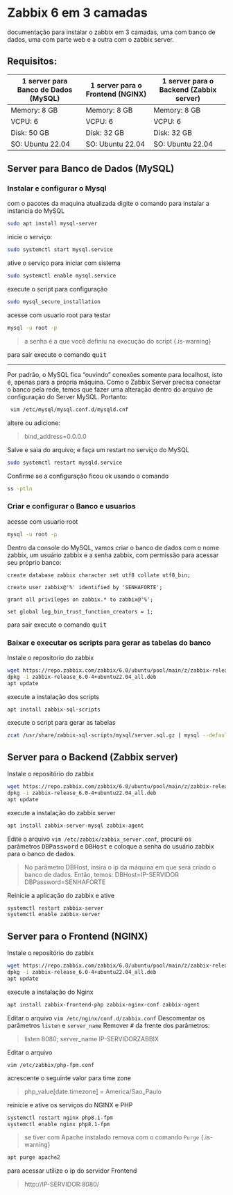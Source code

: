 # Zabbix 6 em 3 camadas 
documentação para instalar o zabbix em 3 camadas, uma com banco de dados, uma com parte web e a outra com o zabbix server.

## Requisitos:

| 1 server para Banco de Dados (MySQL) | 1 server para o Frontend (NGINX) | 1 server para o Backend (Zabbix server)  |
|----------|----------|----------|
| Memory: 8 GB      | Memory: 8 GB      | Memory: 8 GB      |
| VCPU: 6      | VCPU: 6      | VCPU: 6      |
| Disk: 50 GB      | Disk: 32 GB      | Disk: 32 GB      |
| SO: Ubuntu 22.04      | SO: Ubuntu 22.04      | SO: Ubuntu 22.04      |


## Server para Banco de Dados (MySQL)

### Instalar e configurar o Mysql

com o pacotes da maquina atualizada digite o comando para instalar a instancia do MySQL

```BASH
sudo apt install mysql-server
```
inicie o serviço:
```BASH
sudo systemctl start mysql.service
```
ative o serviço para iniciar com sistema
```BASH
sudo systemctl enable mysql.service
```
execute o script para configuração
```BASH
sudo mysql_secure_installation
```
acesse com usuario root para testar 

```BASH
mysql -u root -p
```
> a senha é a que você definiu na execução do script
{.is-warning}

para sair execute o comando <kbd> quit </kbd>
___
Por padrão, o MySQL fica “ouvindo” conexões somente para localhost, isto é, apenas para
a própria máquina. Como o Zabbix Server precisa conectar o banco pela rede, temos que fazer uma alteração dentro do arquivo de configuração do Server MySQL. Portanto:
```BASH
 vim /etc/mysql/mysql.conf.d/mysqld.cnf 
```

altere ou adicione:
> bind_address=0.0.0.0

Salve e saia do arquivo; 
e faça um restart no serviço do MySQL
```BASH
sudo systemctl restart mysqld.service
```

Confirme se a configuração ficou ok usando o comando
```BASH
ss -ptln
```

<!-- ![ss_-ptln.png](/zabbix/ss_-ptln.png)  -->

### Criar e configurar o Banco e usuarios

acesse com usuario root

```BASH
mysql -u root -p
```

Dentro da console do MySQL, vamos criar o banco de dados com o nome zabbix, um
usuário zabbix e a senha zabbix, com permissão para acessar seu próprio banco:

```MySQL
create database zabbix character set utf8 collate utf8_bin;
```
```MySQL
create user zabbix@'%' identified by 'SENHAFORTE';
```
```MySQL
grant all privileges on zabbix.* to zabbix@'%';
```
```MySQL
set global log_bin_trust_function_creators = 1;
```
para sair execute o comando <kbd> quit </kbd>

### Baixar e executar os scripts para gerar as tabelas do banco
Instale o repositorio do zabbix
```BASH
wget https://repo.zabbix.com/zabbix/6.0/ubuntu/pool/main/z/zabbix-release/zabbix-release_6.0-4+ubuntu22.04_all.deb
dpkg -i zabbix-release_6.0-4+ubuntu22.04_all.deb
apt update
```
execute a instalação dos scripts
```BASH
apt install zabbix-sql-scripts
```
execute o script para gerar as tabelas
```BASH
zcat /usr/share/zabbix-sql-scripts/mysql/server.sql.gz | mysql --default-character-set=utf8mb4 -uzabbix -p zabbix
```

## Server para o Backend (Zabbix server)
Instale o repositório do zabbix 
```BASH
wget https://repo.zabbix.com/zabbix/6.0/ubuntu/pool/main/z/zabbix-release/zabbix-release_6.0-4+ubuntu22.04_all.deb
dpkg -i zabbix-release_6.0-4+ubuntu22.04_all.deb
apt update
```
execute a instalação do zabbix server
```BASH
apt install zabbix-server-mysql zabbix-agent
```
Edite o arquivo ``vim /etc/zabbix/zabbix_server.conf``, procure os parâmetros <kbd>DBPassword</kbd> e <kbd>DBHost</kbd> e coloque a senha do usuário zabbix para o banco de dados.

>No parâmetro DBHost, insira o ip da máquina em que será criado o banco de dados. Então,
temos:
DBHost=IP-SERVIDOR
DBPassword=SENHAFORTE

Reinicie a aplicação do zabbix e ative 
```BASH
systemctl restart zabbix-server
systemctl enable zabbix-server
```

## Server para o Frontend (NGINX)

Instale o repositório do zabbix 
```BASH
wget https://repo.zabbix.com/zabbix/6.0/ubuntu/pool/main/z/zabbix-release/zabbix-release_6.0-4+ubuntu22.04_all.deb
dpkg -i zabbix-release_6.0-4+ubuntu22.04_all.deb
apt update
```
execute a instalação do Nginx
```BASH
apt install zabbix-frontend-php zabbix-nginx-conf zabbix-agent
```

Editar o arquivo
` vim /etc/nginx/conf.d/zabbix.conf `
Descomentar os parâmetros ` listen ` e ` server_name `
Remover <kbd>#</kbd> da frente dos parâmetros:
>listen 8080;
server_name IP-SERVIDORZABBIX


Editar o arquivo

`` vim /etc/zabbix/php-fpm.conf ``

acrescente o seguinte valor para time zone
>php_value[date.timezone] = America/Sao_Paulo

reinicie e ative os serviços do NGINX e PHP

```BASH
systemctl restart nginx php8.1-fpm
systemctl enable nginx php8.1-fpm
```

> se tiver com Apache instalado remova com o comando `Purge`
{.is-warning}


```BASH
apt purge apache2
```

para acessar utilize o ip do servidor Frontend
> http://IP-SERVIDOR:8080/

<!-- ![zabbix6.png](/zabbix/zabbix6.png)  -->



